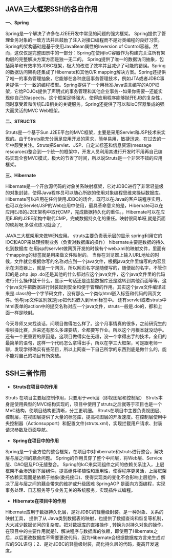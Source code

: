 ## JAVA三大框架SSH的各自作用

**一、Spring**

Spring是一个解决了许多在J2EE开发中常见的问题的强大框架。 Spring提供了管理业务对象的一致方法并且鼓励了注入对接口编程而不是对类编程的良好习惯。Spring的架构基础是基于使用JavaBean属性的Inversion of Control容器。然而，这仅仅是完整图景中的一部分：Spring在使用IoC容器作为构建完关注所有架构层的完整解决方案方面是独一无二的。 Spring提供了唯一的数据访问抽象，包括简单和有效率的JDBC框架，极大的改进了效率并且减少了可能的错误。Spring的数据访问架构还集成了Hibernate和其他O/R mapping解决方案。Spring还提供了唯一的事务管理抽象，它能够在各种底层事务管理技术，例如JTA或者JDBC事务提供一个一致的编程模型。Spring提供了一个用标准Java语言编写的AOP框架，它给POJOs提供了声明式的事务管理和其他企业事务--如果你需要--还能实现你自己的aspects。这个框架足够强大，使得应用程序能够抛开EJB的复杂性，同时享受着和传统EJB相关的关键服务。Spring还提供了可以和IoC容器集成的强大而灵活的MVC Web框架。

**二、STRUCTS**

Struts是一个基于Sun J2EE平台的MVC框架，主要是采用Servlet和JSP技术来实现的。由于Struts能充分满足应用开发的需求，简单易用，敏捷迅速，在过去的一年中颇受关注。Struts把Servlet、JSP、自定义标签和信息资源(message resources)整合到一个统一的框架中，开发人员利用其进行开发时不用再自己编码实现全套MVC模式，极大的节省了时间，所以说Struts是一个非常不错的应用框架。

**三、Hibernate**

Hibernate是一个开放源代码的对象关系映射框架，它对JDBC进行了非常轻量级的对象封装，使得Java程序员可以随心所欲的使用对象编程思维来操纵数据库。 Hibernate可以应用在任何使用JDBC的场合，既可以在Java的客户端程序实用，也可以在Servlet/JSP的Web应用中使用，最具革命意义的是，Hibernate可以在应用EJB的J2EE架构中取代CMP，完成数据持久化的重任。，Hibernate可以在应用EJB的J2EE架构中取代CMP，完成数据持久化的重任。映射很简单呀,就是页面的映射呀,多做点练习就会了,

JAVA三大框架用来做WEN应用。 struts主要负责表示层的显示 spring利用它的IOC和AOP来处理控制业务（负责对数据库的操作） hibernate主要是数据的持久化到数据库 在用jsp的servlet做网页开发的时候有个web.xml的映射文件，里面有个mapping的标签就是用来做文件映射的。 当你在浏览器上输入URL地址的时候，文件就会根据你写的名称对应到一个java文件，根据java文件里编写的内容显示在浏览器上，就是一个网页，所以网页名字是随便写的，随便起的名字，不管你起的是.php .jsp .do还是其他的什么都对应这个java文件，这个java文件里的代码进行什么操作就干什么，显示一句话还是连接数据库还是跳转到其他页面等等，这个java文件把数据进行封装起到安全和便于管理的作用。其实这个java文件编译过来是.class的一个字节码文件，没有那么一个类似html嵌入标签和代码的网页文件。他与jsp文件区别就是jsp把代码嵌入到html标签中。 还有servlet或者struts中html表单的action中的提交名称对应一个java文件，struts一般是.do的，都和上面一样是映射。

今天导师又来找谈话，问项目做得怎么样了。这个月事情真的很多，之前研究生的啦啦操比赛，后来还有那么多课要结，全都要写作业。所以这个月根本就没动手。还有一个更重要的原因是，这项目做得实在无趣，没一个拿得出手的技术，全用的最简单的语句，这样一个代码怎么拿得出手，所以在学三大框架，可是跟老师一聊，发现学得确实有些茫目，所以上网查一下自己所学的东西到底是做什么的，能不能对自己的项目有所突破。

## **SSH三者作用**



- **Struts在项目中的作用**

Struts 在项目主要起控制作用，只要用于web层（即视图层和控制层）
Struts本身是使用典型的MVC结构实现的，项目中使用了struts之后就等于项目也是一个MVC结构，使项目结构更清晰，分工更明细。
Struts在项目中主要负责视图层、控制层，在视图层提供了大量的标签库，提高视图层的开发速度。在控制层使用中央控制器（Actionsupport）和配置文件(struts.xml)，实现拦截用户请求、封装请求参数及页面导航。

- **Spring在项目中的作用**

Spring是一个全方位的整合框架，在项目中对hibernate和struts进行整合，解决层与层之间的耦合问题。
Spring的作用贯穿了整个中间层，将Web层、Service层、DAO层及PO无缝整合。
Spring的IoC来实现组件之间的依赖关系注入，上层框架不会渗透到下层组件，提高组件移植性和重用性，使得程序更灵活，上层框架不依赖实现而是依赖于抽象(委托接口)、使得实现类的变化不会影响上层组件，解决了层与层之间的藕合带来的维护或升级困难
SpringAOP 是面向方面编程，实现事务处理、日志服务等与业务无关的系统服务，实现插件式编程。

- **Hibernate在项目中的作用**

Hibernate应用于数据持久化层，是对JDBC的轻量级封装。是一种对象、关系的映射工具， 提供了从 Java类到数据表的映射，也提供了数据查询和恢复等机制， 大大减少数据访问的复杂度。把对数据库的直接操作 , 转换为对持久对象的操作。
在项目中的主要作用就是1、解决程序与数据库的依赖，即使用了Hibernate之后，以后更改数据库不需要更改代码，因为Hibernate会根据数据库方言来生成对应的SQL语句；2、是对JDBC的轻量级封装，简化持久层的代码，提高开发速度。